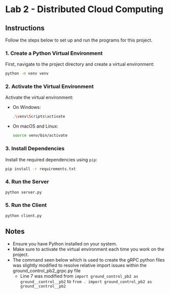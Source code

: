 # Lab 2 - Distributed Cloud Computing

## Instructions

Follow the steps below to set up and run the programs for this project.

### 1. Create a Python Virtual Environment

First, navigate to the project directory and create a virtual environment:

```sh
python -m venv venv
```

### 2. Activate the Virtual Environment

Activate the virtual environment:

- On Windows:
    ```sh
    .\venv\Scripts\activate
    ```
- On macOS and Linux:
    ```sh
    source venv/bin/activate
    ```

### 3. Install Dependencies

Install the required dependencies using `pip`:

```sh
pip install -r requirements.txt
```

### 4. Run the Server

```sh
python server.py
```

### 5. Run the Client

```sh
python client.py
```

## Notes

- Ensure you have Python installed on your system.
- Make sure to activate the virtual environment each time you work on the project.
- The command seen below which is used to create the gRPC python files was slightly modified to resolve relative import issues within the ground_control_pb2_grpc.py file
    - Line 7 was modified from `import ground_control_pb2 as ground__control__pb2` to `from . import ground_control_pb2 as ground__control__pb2`